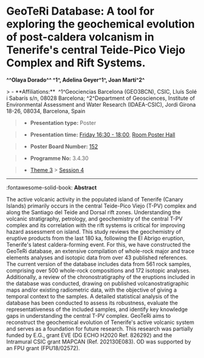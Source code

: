 # GeoTeRi Database: A tool for exploring the geochemical evolution of post-caldera volcanism in Tenerife's central Teide-Pico Viejo Complex and Rift Systems.

**^^Olaya Dorado^^ ^1^, Adelina Geyer^1^, Joan Martí^2^**

<!-- more -->> - **Affiliations:**  ^1^Geociencias Barcelona (GEO3BCN), CSIC, Lluís Solé i Sabarís s/n, 08028 Barcelona; ^2^Department of Geosciences, Institute of Environmental Assessment and Water Research (IDAEA-CSIC), Jordi Girona 18-26, 08034, Barcelona, Spain 

> - **Presentation type:** Poster

> - **Presentation time:** [Friday 16:30 - 18:00](../sessions_comparison.md#__tabbed_4_6), [Room Poster Hall](../maps_venue.md#__tabbed_1_1)

> - **Poster Board Number:** [152](../map_poster_boards.md#friday)

> - **Programme No:** 3.4.30

> - [Theme 3](../theme3.md) > [Session 4](../sessions/session-3-4.md)

--- 

:fontawesome-solid-book: **Abstract**

The active volcanic activity in the populated island of Tenerife (Canary Islands) primarily occurs in the central Teide-Pico Viejo (T-PV) complex and along the Santiago del Teide and Dorsal rift zones. Understanding the volcanic stratigraphy, petrology, and geochemistry of the central T-PV complex and its correlation with the rift systems is critical for improving hazard assessment on island.
This study reviews the geochemistry of eruptive products from the last 180 ka, following the El Abrigo eruption, Tenerife's latest caldera-forming event. For this, we have constructed the GeoTeRi database, an extensive compilation of whole-rock major and trace elements analyses and isotopic data from over 43 published references. The current version of the database includes data from 561 rock samples, comprising over 500 whole-rock compositions and 172 isotopic analyses. Additionally, a review of the chronostratigraphy of the eruptions included in the database was conducted, drawing on published volcanostratigraphic maps and/or existing radiometric data, with the objective of giving a temporal context to the samples.
A detailed statistical analysis of the database has been conducted to assess its robustness, evaluate the representativeness of the included samples, and identify key knowledge gaps in understanding the central T-PV complex. GeoTeRi aims to reconstruct the geochemical evolution of Tenerife's active volcanic system and serves as a foundation for future research.
This research was partially funded by E.G., grant EVE (DG ECHO H2020 Ref. 826292) and the Intramural CSIC grant MAPCAN (Ref. 202130E083). OD was supported by an FPU grant (FPU18/02572).

